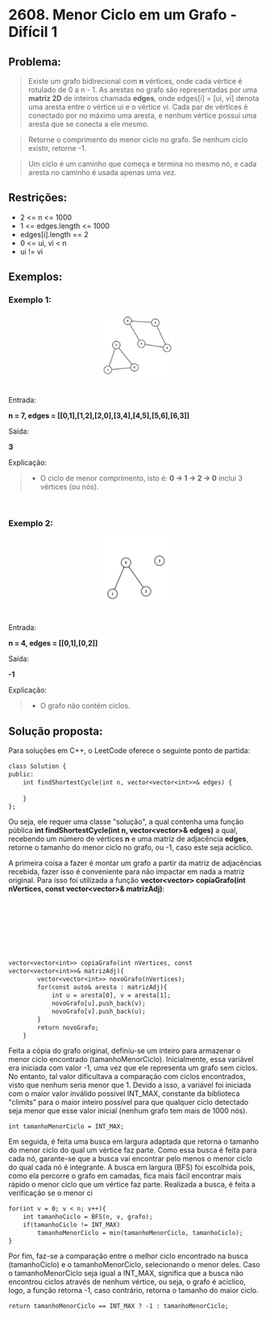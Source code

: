 # 2608. Menor Ciclo em um Grafo - Difícil 1

## Problema:
> Existe um grafo bidirecional com **n** vértices, onde cada vértice é rotulado de 0 a n - 1. As arestas no grafo são representadas por uma **matriz 2D** de inteiros chamada **edges**, onde edges[i] = [ui, vi] denota uma aresta entre o vértice ui e o vértice vi. Cada par de vértices é conectado por no máximo uma aresta, e nenhum vértice possui uma aresta que se conecta a ele mesmo.

> Retorne o comprimento do menor ciclo no grafo. Se nenhum ciclo existir, retorne -1.

> Um ciclo é um caminho que começa e termina no mesmo nó, e cada aresta no caminho é usada apenas uma vez.

## Restrições:
- 2 <= n <= 1000
- 1 <= edges.length <= 1000
- edges[i].length == 2
- 0 <= ui, vi < n
- ui != vi

## Exemplos:

### Exemplo 1:

<div style="text-align: center;">
    <img src="../imagens/2608graph1.png" alt="grafo1" style="max-width: 30%; height: auto;">
</div>
</br>

Entrada: 

**n = 7, edges = [[0,1],[1,2],[2,0],[3,4],[4,5],[5,6],[6,3]]**

Saída:

**3**

Explicação:
> - O ciclo de menor comprimento, isto é: **0 -> 1 -> 2 -> 0** inclui 3 vértices (ou nós). 

</br>

### Exemplo 2:

<div style="text-align: center;">
    <img src="../imagens/2608graph2.png" alt="grafo2" style="max-width: 30%; height: auto;">
</div>
</br>

Entrada: 

**n = 4, edges = [[0,1],[0,2]]**

Saída:

**-1**

Explicação:
> - O grafo não contém ciclos.

## Solução proposta:

Para soluções em C++, o LeetCode oferece o seguinte ponto de partida:

```
class Solution {
public:
    int findShortestCycle(int n, vector<vector<int>>& edges) {
        
    }
};
```

Ou seja, ele requer uma classe "solução", a qual contenha uma função pública **int findShortestCycle(int n, vector<vector<int>>& edges)** a qual, recebendo um número de vértices **n** e uma matriz de adjacência **edges**, retorne o tamanho do menor ciclo no grafo, ou -1, caso este seja acíclico.

A primeira coisa a fazer é montar um grafo a partir da matriz de adjacências recebida, fazer isso é conveniente para não impactar em nada a matriz original. Para isso foi utilizada a função **vector<vector<int>> copiaGrafo(int nVertices, const vector<vector<int>>& matrizAdj)**:

</br></br></br></br></br></br>

```    
vector<vector<int>> copiaGrafo(int nVertices, const vector<vector<int>>& matrizAdj){
        vector<vector<int>> novoGrafo(nVertices);
        for(const auto& aresta : matrizAdj){
            int u = aresta[0], v = aresta[1];
            novoGrafo[u].push_back(v);
            novoGrafo[v].push_back(u);
        }
        return novoGrafo;
    }
```

Feita a cópia do grafo original, definiu-se um inteiro para armazenar o menor ciclo encontrado (tamanhoMenorCiclo). Inicialmente, essa variável era iniciada com valor -1, uma vez que ele representa um grafo sem ciclos. No entanto, tal valor dificultava a comparação com ciclos encontrados, visto que nenhum seria menor que 1. Devido a isso, a variável foi iniciada com o maior valor inválido possivel INT_MAX, constante da biblioteca "climits" para o maior inteiro possível para que qualquer ciclo detectado seja menor que esse valor inicial (nenhum grafo tem mais de 1000 nós).

```
int tamanhoMenorCiclo = INT_MAX;
```

Em seguida, é feita uma busca em largura adaptada que retorna o tamanho do menor ciclo do qual um vértice faz parte. Como essa busca é feita para cada nó, garante-se que a busca vai encontrar pelo menos o menor ciclo do qual cada nó é integrante. A busca em largura (BFS) foi escolhida pois, como ela percorre o grafo em camadas, fica mais fácil encontrar mais rápido o menor ciclo que um vértice faz parte. Realizada a busca, é feita a verificação se o menor ci

```
for(int v = 0; v < n; v++){
    int tamanhoCiclo = BFS(n, v, grafo);
    if(tamanhoCiclo != INT_MAX) 
        tamanhoMenorCiclo = min(tamanhoMenorCiclo, tamanhoCiclo);
}
```

Por fim, faz-se a comparação entre o melhor ciclo encontrado na busca (tamanhoCiclo) e o tamanhoMenorCiclo, selecionando o menor deles. Caso o tamanhoMenorCiclo seja igual a INT_MAX, significa que a busca não encontrou ciclos através de nenhum vértice, ou seja, o grafo é acíclico, logo, a função retorna -1, caso contrário, retorna o tamanho do maior ciclo.

```
return tamanhoMenorCiclo == INT_MAX ? -1 : tamanhoMenorCiclo;
```